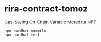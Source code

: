 # rira-contract-tomoz
Gas-Saving On-Chain Variable Metadata NFT

```
npx hardhat compile
npx hardhat test
```
